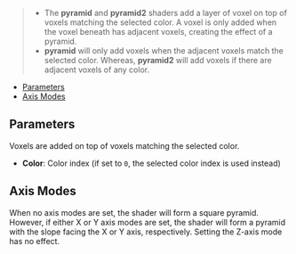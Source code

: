 > - The **pyramid** and **pyramid2** shaders add a layer of voxel on top of voxels matching the selected color. A voxel is only added when the voxel beneath has adjacent voxels, creating the effect of a pyramid.
> - **pyramid** will only add voxels when the adjacent voxels match the selected color. Whereas, **pyramid2** will add voxels if there are adjacent voxels of any color.

- [Parameters](#parameters)
- [Axis Modes](#axis-modes)

## Parameters

Voxels are added on top of voxels matching the selected color.

- **Color**: Color index (if set to `0`, the selected color index is used instead)

## Axis Modes

When no axis modes are set, the shader will form a square pyramid. However, if either X or Y axis modes are set, the shader will form a pyramid with the slope facing the X or Y axis, respectively. Setting the Z-axis mode has no effect.
